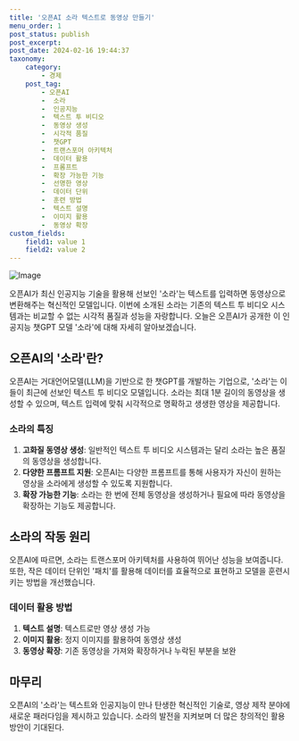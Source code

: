 ```yaml
---
title: '오픈AI 소라 텍스트로 동영상 만들기'
menu_order: 1
post_status: publish
post_excerpt: 
post_date: 2024-02-16 19:44:37
taxonomy:
    category:
        - 경제
    post_tag:
        - 오픈AI
        -  소라
        -  인공지능
        -  텍스트 투 비디오
        -  동영상 생성
        -  시각적 품질
        -  챗GPT
        -  트랜스포머 아키텍처
        -  데이터 활용
        -  프롬프트
        -  확장 가능한 기능
        -  선명한 영상
        -  데이터 단위
        -  훈련 방법
        -  텍스트 설명
        -  이미지 활용
        -  동영상 확장
custom_fields:
    field1: value 1
    field2: value 2
---
```


![Image](https://imgnews.pstatic.net/image/009/2024/02/16/0005259331_001_20240216092501016.gif?type=w647)

오픈AI가 최신 인공지능 기술을 활용해 선보인 '소라'는 텍스트를 입력하면 동영상으로 변환해주는 혁신적인 모델입니다. 이번에 소개된 소라는 기존의 텍스트 투 비디오 시스템과는 비교할 수 없는 시각적 품질과 성능을 자랑합니다. 오늘은 오픈AI가 공개한 이 인공지능 챗GPT 모델 '소라'에 대해 자세히 알아보겠습니다.
## 오픈AI의 '소라'란?
오픈AI는 거대언어모델(LLM)을 기반으로 한 챗GPT를 개발하는 기업으로, '소라'는 이들이 최근에 선보인 텍스트 투 비디오 모델입니다. 소라는 최대 1분 길이의 동영상을 생성할 수 있으며, 텍스트 입력에 맞춰 시각적으로 명확하고 생생한 영상을 제공합니다.
### 소라의 특징
1. **고화질 동영상 생성**: 일반적인 텍스트 투 비디오 시스템과는 달리 소라는 높은 품질의 동영상을 생성합니다.
2. **다양한 프롬프트 지원**: 오픈AI는 다양한 프롬프트를 통해 사용자가 자신이 원하는 영상을 소라에게 생성할 수 있도록 지원합니다.
3. **확장 가능한 기능**: 소라는 한 번에 전체 동영상을 생성하거나 필요에 따라 동영상을 확장하는 기능도 제공합니다.
## 소라의 작동 원리
오픈AI에 따르면, 소라는 트랜스포머 아키텍처를 사용하여 뛰어난 성능을 보여줍니다. 또한, 작은 데이터 단위인 '패치'를 활용해 데이터를 효율적으로 표현하고 모델을 훈련시키는 방법을 개선했습니다.
### 데이터 활용 방법
1. **텍스트 설명**: 텍스트로만 영상 생성 가능
2. **이미지 활용**: 정지 이미지를 활용하여 동영상 생성
3. **동영상 확장**: 기존 동영상을 가져와 확장하거나 누락된 부분을 보완
## 마무리
오픈AI의 '소라'는 텍스트와 인공지능이 만나 탄생한 혁신적인 기술로, 영상 제작 분야에 새로운 패러다임을 제시하고 있습니다. 소라의 발전을 지켜보며 더 많은 창의적인 활용 방안이 기대된다.

